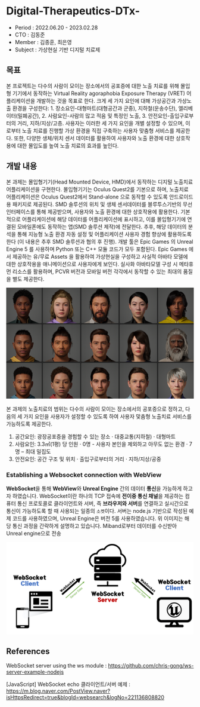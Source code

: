 # Digital-Therapeutics-DTx-

- Period : 2022.06.20 - 2023.02.28
- CTO : 김동준
- Member : 김종훈, 최은영
- Subject : 가상현실 기반 디지털 치료제
  
## 목표

본 프로젝트는 다수의 사람이 모이는 장소에서의 공포증에 대한 노출 치료를 위해 몰입형 기기에서 동작하는 Virtual Reality agoraphobia Exposure Therapy (VRET) 어플리케이션을 개발하는 것을 목표로 한다. 크게 세 가지 요인에 대해 가상공간과 가상노출 환경을 구성한다: 1. 장소요인-대형마트(대형공간과 군중), 지하철(운송수단), 엘리베이터(밀폐공간), 2. 사람요인-사람의 많고 적음 및 특정인 노출, 3. 안전요인-출입구로부터의 거리, 지하/지상/고층. 사용자는 이러한 세 가지 요인을 개별 설정할 수 있으며, 이로부터 노출 치료를 진행할 가상 환경을 직접 구축하는 사용자 맞춤형 서비스를 제공한다. 또한, 다양한 생체/위치 센서 데이터를 활용하여 사용자와 노출 환경에 대한 상호작용에 대한 몰입도를 높여 노출 치료의 효과를 높인다.

## 개발 내용

본 과제는 몰입형기기(Head Mounted Device, HMD)에서 동작하는 디지털 노출치료 어플리케이션을 구현한다. 몰입형기기는 Oculus Quest2를 기본으로 하며, 노출치료 어플리케이션은 Oculus Quest2에서 Stand-alone 으로 동작할 수 있도록 안드로이드용 패키지로 제공된다. SMD 솔루션의 위치 및 생체 센서데이터를 블루투스기반의 무선 인터페이스를 통해 제공받으며, 사용자와 노출 환경에 대한 상호작용에 활용한다. 기본적으로 어플리케이션에 해당 데이터를 어플리케이션에 표시하고, 이를 몰입형기기에 연결된 모바일폰에도 동작하는 앱(SMD 솔루션 제작)에 전달한다. 추후, 해당 데이터의 분석을 통해 지능형 노출 환경 자동 설정 및 어플리케이션 사용자 경험 향상에 활용하도록 한다 (이 내용은 추후 SMD 솔루션과 협의 후 진행). 
개발 툴은 Epic Games 의 Unreal Engine 5 를 사용하며 Python 또는 C++ 모듈 코드가 모두 포함된다. Epic Games 에서 제공하는 유/무료 Assets 을 활용하여 가상현실을 구성하고 사실적 아바타 모델에 대한 상호작용을 애니메이션으로 사용자에게 보인다. 실사화 아바타모델 구성 시 메타휴먼 리소스를 활용하며, PCVR 버전과 모바일 버전 각각에서 동작할 수 있는 최대의 품질을 별도 제공한다. 

![Alt text](image.png)

본 과제의 노출치료의 범위는 다수의 사람이 모이는 장소에서의 공포증으로 정하고, 다음의 세 가지 요인을 사용자가 설정할 수 있도록 하여 사용자 맟춤형 노출치료 서비스를 가능하도록 제공한다. 

1. 공간요인: 광장공포증을 경험할 수 있는 장소
· 대중교통(지하철)
· 대형마트
2. 사람요인: 3.3㎡(1평) 당 인원
· 0명 - 사용자 본인을 제외하고 아무도 없는 환경
· 7명 – 최대 밀집도
3. 안전요인: 공간 구조 및 위치
· 출입구로부터의 거리
· 지하/지상/공중

### Establishing a Websocket connection with WebView

**WebSocket**을 통해 **WebView**와 **Unreal Engine** 간의 데이터 **통신**을 가능하게 하고자 하였습니다. WebSocket이란 하나의 TCP 접속에 **전이중 통신 채널**을 제공하는 컴퓨터 통신 프로토콜로 클라이언트와 서버, 즉 **브라우저와 서버**를 연결하고 실시간으로 통신이 가능하도록 할 때 사용되는 일종의 `소켓`이다. 서버는 node.js 기반으로 작성된 예제 코드를 사용하였으며, Unreal Engine은 버전 5를 사용하였습니다. 위 이미지는 해당 통신 과정을 간략하게 설명하고 있습니다.
Miband로부터 데이터를 수신받아 Unreal engine으로 전송

![Alt text](image-1.png)



## References

WebSocket server using the ws module :  https://github.com/chris-gong/ws-server-example-nodejs

[JavaScript] WebSocket echo 클라이언트/서버 예제 : https://m.blog.naver.com/PostView.naver?isHttpsRedirect=true&blogId=websearch&logNo=221136808820